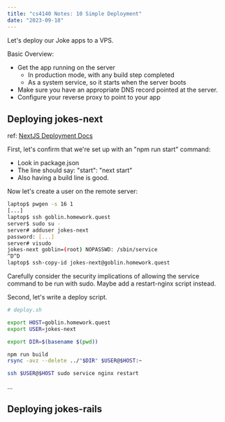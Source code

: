 ```yaml
---
title: "cs4140 Notes: 10 Simple Deployment"
date: "2023-09-18"
---
```


Let's deploy our Joke apps to a VPS.

Basic Overview:

 - Get the app running on the server
   - In production mode, with any build step completed
   - As a system service, so it starts when the server boots
 - Make sure you have an appropriate DNS record pointed at the server.
 - Configure your reverse proxy to point to your app

## Deploying jokes-next

ref: [NextJS Deployment Docs](
https://nextjs.org/docs/app/building-your-application/deploying#nodejs-server)

First, let's confirm that we're set up with an "npm run start" command:

 - Look in package.json
 - The line should say: "start": "next start"
 - Also having a build line is good.

Now let's create a user on the remote server:

```bash
laptop$ pwgen -s 16 1
[...]
laptop$ ssh goblin.homework.quest
server$ sudo su -
server# adduser jokes-next
password: [...]
server# visudo
jokes-next goblin=(root) NOPASSWD: /sbin/service
^D^D
laptop$ ssh-copy-id jokes-next@goblin.homework.quest
```

Carefully consider the security implications of allowing the service
command to be run with sudo. Maybe add a restart-nginx script instead.

Second, let's write a deploy script.

```bash
# deploy.sh

export HOST=goblin.homework.quest
export USER=jokes-next

export DIR=$(basename $(pwd))

npm run build
rsync -avz --delete ../"$DIR" $USER@$HOST:~

ssh $USER@$HOST sudo service nginx restart
```

...


## Deploying jokes-rails
